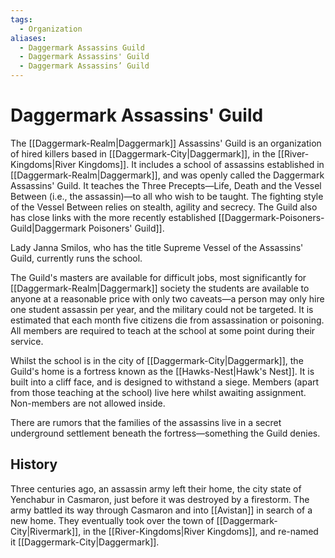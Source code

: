 ```yaml
---
tags:
  - Organization
aliases:
  - Daggermark Assassins Guild
  - Daggermark Assassins' Guild
  - Daggermark Assassins’ Guild
---
```

# Daggermark Assassins' Guild
The [[Daggermark-Realm|Daggermark]] Assassins' Guild is an organization of hired killers based in [[Daggermark-City|Daggermark]], in the [[River-Kingdoms|River Kingdoms]]. It includes a school of assassins established in [[Daggermark-Realm|Daggermark]], and was openly called the Daggermark Assassins' Guild. It teaches the Three Precepts—Life, Death and the Vessel Between (i.e., the assassin)—to all who wish to be taught. The fighting style of the Vessel Between relies on stealth, agility and secrecy. The Guild also has close links with the more recently established [[Daggermark-Poisoners-Guild|Daggermark Poisoners' Guild]].

Lady Janna Smilos, who has the title Supreme Vessel of the Assassins' Guild, currently runs the school.

The Guild's masters are available for difficult jobs, most significantly for [[Daggermark-Realm|Daggermark]] society the students are available to anyone at a reasonable price with only two caveats—a person may only hire one student assassin per year, and the military could not be targeted. It is estimated that each month five citizens die from assassination or poisoning. All members are required to teach at the school at some point during their service.

Whilst the school is in the city of [[Daggermark-City|Daggermark]], the Guild's home is a fortress known as the [[Hawks-Nest|Hawk's Nest]]. It is built into a cliff face, and is designed to withstand a siege. Members (apart from those teaching at the school) live here whilst awaiting assignment. Non-members are not allowed inside.

There are rumors that the families of the assassins live in a secret underground settlement beneath the fortress—something the Guild denies.
## History
Three centuries ago, an assassin army left their home, the city state of Yenchabur in Casmaron, just before it was destroyed by a firestorm. The army battled its way through Casmaron and into [[Avistan]] in search of a new home. They eventually took over the town of [[Daggermark-City|Rivermark]], in the [[River-Kingdoms|River Kingdoms]], and re-named it [[Daggermark-City|Daggermark]].